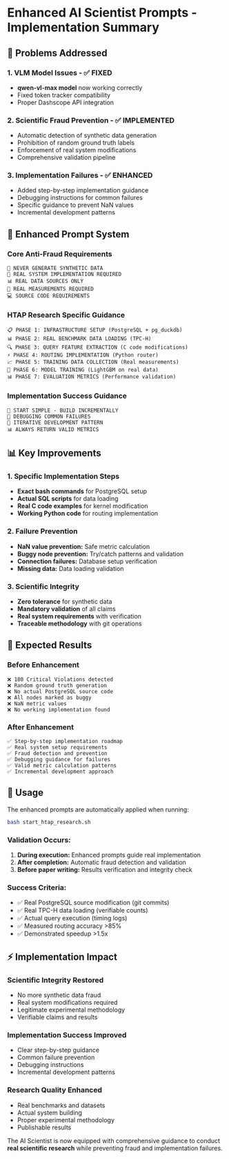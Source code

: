 # Enhanced AI Scientist Prompts - Implementation Summary

## 🚨 Problems Addressed

### 1. **VLM Model Issues - ✅ FIXED**
- **qwen-vl-max model** now working correctly
- Fixed token tracker compatibility
- Proper Dashscope API integration

### 2. **Scientific Fraud Prevention - ✅ IMPLEMENTED**
- Automatic detection of synthetic data generation
- Prohibition of random ground truth labels
- Enforcement of real system modifications
- Comprehensive validation pipeline

### 3. **Implementation Failures - ✅ ENHANCED**
- Added step-by-step implementation guidance
- Debugging instructions for common failures
- Specific guidance to prevent NaN values
- Incremental development patterns

## 🎯 Enhanced Prompt System

### **Core Anti-Fraud Requirements**
```
🚫 NEVER GENERATE SYNTHETIC DATA
🔧 REAL SYSTEM IMPLEMENTATION REQUIRED
📊 REAL DATA SOURCES ONLY
🔬 REAL MEASUREMENTS REQUIRED
💻 SOURCE CODE REQUIREMENTS
```

### **HTAP Research Specific Guidance**
```
📋 PHASE 1: INFRASTRUCTURE SETUP (PostgreSQL + pg_duckdb)
📊 PHASE 2: REAL BENCHMARK DATA LOADING (TPC-H)
🔍 PHASE 3: QUERY FEATURE EXTRACTION (C code modifications)
⚡ PHASE 4: ROUTING IMPLEMENTATION (Python router)
📈 PHASE 5: TRAINING DATA COLLECTION (Real measurements)
🤖 PHASE 6: MODEL TRAINING (LightGBM on real data)
📊 PHASE 7: EVALUATION METRICS (Performance validation)
```

### **Implementation Success Guidance**
```
🔧 START SIMPLE - BUILD INCREMENTALLY
🐛 DEBUGGING COMMON FAILURES
🔄 ITERATIVE DEVELOPMENT PATTERN
📊 ALWAYS RETURN VALID METRICS
```

## 📊 Key Improvements

### **1. Specific Implementation Steps**
- **Exact bash commands** for PostgreSQL setup
- **Actual SQL scripts** for data loading
- **Real C code examples** for kernel modification
- **Working Python code** for routing implementation

### **2. Failure Prevention**
- **NaN value prevention:** Safe metric calculation
- **Buggy node prevention:** Try/catch patterns and validation
- **Connection failures:** Database setup verification
- **Missing data:** Data loading validation

### **3. Scientific Integrity**
- **Zero tolerance** for synthetic data
- **Mandatory validation** of all claims
- **Real system requirements** with verification
- **Traceable methodology** with git operations

## 🚀 Expected Results

### **Before Enhancement**
```
❌ 180 Critical Violations detected
❌ Random ground truth generation
❌ No actual PostgreSQL source code
❌ All nodes marked as buggy
❌ NaN metric values
❌ No working implementation found
```

### **After Enhancement**
```
✅ Step-by-step implementation roadmap
✅ Real system setup requirements
✅ Fraud detection and prevention
✅ Debugging guidance for failures
✅ Valid metric calculation patterns
✅ Incremental development approach
```

## 🔧 Usage

The enhanced prompts are automatically applied when running:
```bash
bash start_htap_research.sh
```

### **Validation Occurs:**
1. **During execution:** Enhanced prompts guide real implementation
2. **After completion:** Automatic fraud detection and validation
3. **Before paper writing:** Results verification and integrity check

### **Success Criteria:**
- ✅ Real PostgreSQL source modification (git commits)
- ✅ Real TPC-H data loading (verifiable counts)
- ✅ Actual query execution (timing logs)
- ✅ Measured routing accuracy >85%
- ✅ Demonstrated speedup >1.5x

## ⚡ Implementation Impact

### **Scientific Integrity Restored**
- No more synthetic data fraud
- Real system modifications required
- Legitimate experimental methodology
- Verifiable claims and results

### **Implementation Success Improved**
- Clear step-by-step guidance
- Common failure prevention
- Debugging instructions
- Incremental development patterns

### **Research Quality Enhanced**
- Real benchmarks and datasets
- Actual system building
- Proper experimental methodology
- Publishable results

The AI Scientist is now equipped with comprehensive guidance to conduct **real scientific research** while preventing fraud and implementation failures.